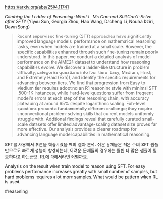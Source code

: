 https://arxiv.org/abs/2504.11741

*Climbing the Ladder of Reasoning: What LLMs Can-and Still Can't-Solve after SFT?* (Yiyou Sun, Georgia Zhou, Hao Wang, Dacheng Li, Nouha Dziri, Dawn Song)

> Recent supervised fine-tuning (SFT) approaches have significantly improved language models' performance on mathematical reasoning tasks, even when models are trained at a small scale. However, the specific capabilities enhanced through such fine-tuning remain poorly understood. In this paper, we conduct a detailed analysis of model performance on the AIME24 dataset to understand how reasoning capabilities evolve. We discover a ladder-like structure in problem difficulty, categorize questions into four tiers (Easy, Medium, Hard, and Extremely Hard (Exh)), and identify the specific requirements for advancing between tiers. We find that progression from Easy to Medium tier requires adopting an R1 reasoning style with minimal SFT (500-1K instances), while Hard-level questions suffer from frequent model's errors at each step of the reasoning chain, with accuracy plateauing at around 65% despite logarithmic scaling. Exh-level questions present a fundamentally different challenge; they require unconventional problem-solving skills that current models uniformly struggle with. Additional findings reveal that carefully curated small-scale datasets offer limited advantage-scaling dataset size proves far more effective. Our analysis provides a clearer roadmap for advancing language model capabilities in mathematical reasoning.

SFT를 사용해서 추론을 학습시켰을 때의 결과 분석. 쉬운 문제들은 적은 수의 SFT 샘플만으로도 빠르게 성능이 향상되는데, 어려운 문제들의 경우에는 훨씬 더 많은 샘플이 필요하다고 하는군요. RL에 대해서라면 어떨까요.

<english>
Analysis on the result when train model to reason using SFT. For easy problems performance increases greatly with small number of samples, but hard problems requires a lot more samples. What would be pattern when RL is used.
</english>

#reasoning 